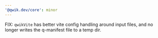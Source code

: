 ```yaml
---
'@qwik.dev/core': minor
---
```


FIX: `qwikVite` has better vite config handling around input files, and no longer writes the q-manifest file to a temp dir.
